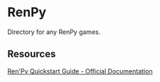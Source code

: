 # RenPy

Directory for any RenPy games.

## Resources

[Ren'Py Quickstart Guide - Official Documentation](https://www.renpy.org/doc/html/quickstart.html)
